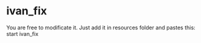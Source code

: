# ivan_fix
You are free to modificate it.
Just add it in resources folder and pastes this: start ivan_fix
